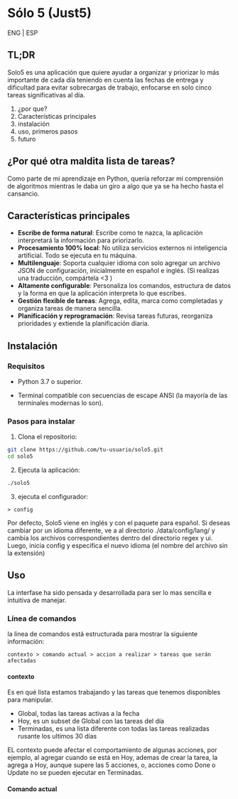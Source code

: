 # Sólo 5 (Just5)

ENG | ESP

## TL;DR

Solo5 es una aplicación que quiere ayudar a organizar y priorizar lo más importante de cada día teniendo en cuenta las fechas de entrega y dificultad para evitar sobrecargas de trabajo, enfocarse en solo cinco tareas significativas al día.

1. ¿por que?
2. Características principales
3. instalación
4. uso, primeros pasos
5. futuro

## ¿Por qué otra maldita lista de tareas?

Como parte de mi aprendizaje en Python, quería reforzar mi comprensión de algoritmos mientras le daba un giro a algo que ya se ha hecho hasta el cansancio.

## Características principales

- **Escribe de forma natural**: Escribe como te nazca, la aplicación interpretará la información para priorizarlo.
- **Procesamiento 100% local**: No utiliza servicios externos ni inteligencia artificial. Todo se ejecuta en tu máquina.
- **Multilenguaje**: Soporta cualquier idioma con solo agregar un archivo JSON de configuración, inicialmente en español e inglés. (Si realizas una traducción, compártela <3 )
- **Altamente configurable**: Personaliza los comandos, estructura de datos y la forma en que la aplicación interpreta lo que escribes.
- **Gestión flexible de tareas**: Agrega, edita, marca como completadas y organiza tareas de manera sencilla.
- **Planificación y reprogramación**: Revisa tareas futuras, reorganiza prioridades y extiende la planificación diaria.

## Instalación

### Requisitos

- Python 3.7 o superior.

- Terminal compatible con secuencias de escape ANSI (la mayoría de las terminales modernas lo son).

### Pasos para instalar

1. Clona el repositorio:

```bash
git clone https://github.com/tu-usuario/solo5.git
cd solo5
```

2. Ejecuta la aplicación:

```bash
./solo5
```

3. ejecuta el configurador:

```
> config
```

Por defecto, Solo5 viene en inglés y con el paquete para español. Si deseas cambiar por un idioma diferente, ve a al directorio ./data/config/lang/ y cambia los archivos correspondientes dentro del directorio regex y ui. Luego, inicia config y especifica el nuevo idioma (el nombre del archivo sin la extensión)

## Uso

La interfase ha sido pensada y desarrollada para ser lo mas sencilla e intuitiva de manejar.

### Línea de comandos

la linea de comandos está estructurada para mostrar la siguiente información:

```
contexto > comando actual > accion a realizar > tareas que serán afectadas
```

#### contexto

Es en qué lista estamos trabajando y las tareas que tenemos disponibles para manipular.

- Global, todas las tareas activas a la fecha
- Hoy, es un subset de Global con las tareas del día
- Terminadas, es una lista diferente con todas las tareas realizadas rusante los ultimos 30 días

EL contexto puede afectar el comportamiento de algunas acciones, por ejemplo, al agregar cuando se está en Hoy, ademas de crear la tarea, la agrega a Hoy, aunque supere las 5 acciones, o, acciones como Done o Update no se pueden ejecutar en Terminadas.

#### Comando actual
